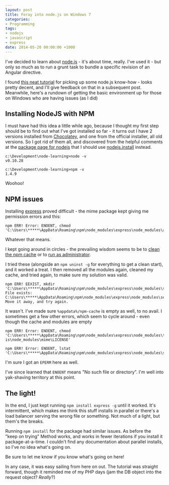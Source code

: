 ```yaml
---
layout: post
title: Foray into node.js on Windows 7
categories:
- Programming
tags:
- nodejs
- javascript
- express
date: 2014-05-20 00:00:00 +1000
---
```

I've decided to learn about [node.js](http://nodejs.org/) - it's about time, really.  I've used it - but only so much as to run a grunt task to bundle a specific revision of
an Angular directive.

I found [this neat tutorial](http://cwbuecheler.com/web/tutorials/2013/node-express-mongo/) for picking up some node.js know-how - looks pretty decent, and I'll give feedback
on that in a subsequent post.  Meanwhile, here's a rundown of getting the basic environment up for those on Windows who are having issues (as I did)

<!--break-->

Installing NodeJS with NPM
----------
I must have had this idea a little while ago, because I thought my first step should be to find out what I've got installed so far - it turns out I have
2 versions installed from [Chocolatey](https://chocolatey.org/), and one from the official installer, all old versions.  So I got rid of them all, and discovered
from the helpful comments at the [package page for nodejs](https://chocolatey.org/packages/nodejs) that I should use
[nodejs.install](https://chocolatey.org/packages/nodejs.install) instead.

    c:\Development\node-learning>node -v
    v0.10.28

    c:\Development\node-learning>npm -v
    1.4.9

Woohoo!

NPM issues
----------
Installing [express](http://expressjs.com/) proved difficult - the mime package kept giving me permission errors and this:

    npm ERR! Error: ENOENT, chmod 'C:\Users\*****\AppData\Roaming\npm\node_modules\express\node_modules\accepts\node_modules\mime\README.md'

Whatever that means.

I kept going around in circles - the prevailing wisdom seems to be to [clean the npm cache](http://alicoding.com/how-to-fix-error-enoent-lstat-npm-when-trying-to-install-modules/)
or to [run as administrator](http://stackoverflow.com/questions/15272542/socket-io-installation-fails-on-windows-7-32-bit/23569456#23569456).

I tried these (alongside an `npm uninst -g` for everything to get a clean start), and it worked a treat.  I then removed all the modules again, cleaned my cache,
and tried again, to make sure my solution was valid.

    npm ERR! EEXIST, mkdir 'C:\Users\*****\AppData\Roaming\npm\node_modules\express\node_modules\send\node_modules\mime'
    File exists: C:\Users\*****\AppData\Roaming\npm\node_modules\express\node_modules\send\node_modules\mime
    Move it away, and try again.

It wasn't. I've made sure `%appdata%/npm-cache` is empty as well, to no avail.  I sometimes get a few other errors, which seem to cycle around - even though the cache
and modules are empty

    npm ERR! Error: ENOENT, chmod 'C:\Users\*****\AppData\Roaming\npm\node_modules\express\node_modules\type-is\node_modules\mime\LICENSE'

    npm ERR! Error: ENOENT, lstat 'C:\Users\*****\AppData\Roaming\npm\node_modules\express\node_modules\send\node_modules\mime\types\mime.types'

I'm sure I got an `EPERM` here as well.

I've since learned that `ENOENT` means "No such file or directory".  I'm well into yak-shaving territory at this point.

The light!
----------
In the end, I just kept running `npm install express -g` until it worked. It's intermittent, which makes me think this stuff installs in parallel or there's a load balancer
serving the wrong file or something.  Not much of a light, but them's the breaks.

Running `npm install` for the package had similar issues.  As before the "keep on trying" Method works, and works in fewer iterations if you install
it package-at-a-time.  I couldn't find any documentation about parallel installs, so I've no idea what's going on.

Be sure to let me know if you know what's going on here!

In any case, it was easy sailing from here on out. The tutorial was straight forward,
though it reminded me of my PHP days (jam the DB object into the request object? _Really_?)
